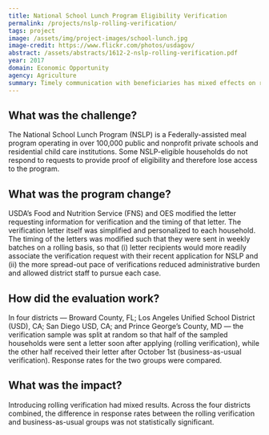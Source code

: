 ```yaml
---
title: National School Lunch Program Eligibility Verification
permalink: /projects/nslp-rolling-verification/
tags: project
image: /assets/img/project-images/school-lunch.jpg
image-credit: https://www.flickr.com/photos/usdagov/
abstract: /assets/abstracts/1612-2-nslp-rolling-verification.pdf
year: 2017
domain: Economic Opportunity
agency: Agriculture
summary: Timely communication with beneficiaries has mixed effects on response rates.
---
```

## What was the challenge?

The National School Lunch Program (NSLP) is a Federally-assisted meal program operating in over 100,000 public and nonprofit private schools and residential child care institutions. Some NSLP-eligible households do not respond to requests to provide proof of eligibility and therefore lose access to the program.

## What was the program change?

USDA’s Food and Nutrition Service (FNS) and OES modified the letter requesting information for verification and the timing of that letter. The verification letter itself was simplified and personalized to each household. The timing of the letters was modified such that they were sent in weekly batches on a rolling basis, so that (i) letter recipients would more readily associate the verification request with their recent application for NSLP and (ii) the more spread-out pace of verifications reduced administrative burden and allowed district staff to pursue each case.

## How did the evaluation work?

In four districts — Broward County, FL; Los Angeles Unified School District (USD), CA; San Diego USD, CA; and Prince George’s County, MD — the verification sample was split at random so that half of the sampled households were sent a letter soon after applying (rolling verification), while the other half received their letter after October 1st (business-as-usual verification). Response rates for the two groups were compared.

## What was the impact?

Introducing rolling verification had mixed results. Across the four districts combined, the difference in response rates between the rolling verification and business-as-usual groups was not statistically significant.
